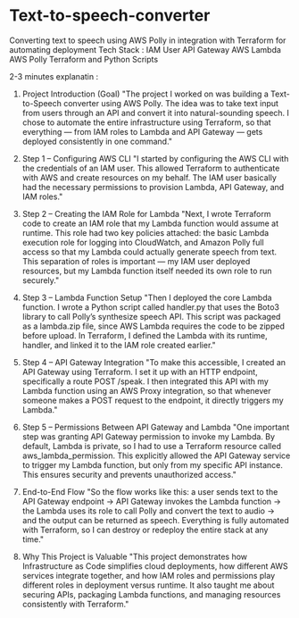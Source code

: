 # Text-to-speech-converter
Converting text to speech using AWS Polly in integration with Terraform for automating deployment 
Tech Stack :
IAM User
API Gateway
AWS Lambda
AWS Polly
Terraform and Python Scripts 

 2-3 minutes explanatin :
 1. Project Introduction (Goal)
"The project I worked on was building a Text-to-Speech converter using AWS Polly. The idea was to take text input from users through an API and convert it into natural-sounding speech. I chose to automate the entire infrastructure using Terraform, so that everything — from IAM roles to Lambda and API Gateway — gets deployed consistently in one command."

2. Step 1 – Configuring AWS CLI
"I started by configuring the AWS CLI with the credentials of an IAM user. This allowed Terraform to authenticate with AWS and create resources on my behalf. The IAM user basically had the necessary permissions to provision Lambda, API Gateway, and IAM roles."

3. Step 2 – Creating the IAM Role for Lambda
"Next, I wrote Terraform code to create an IAM role that my Lambda function would assume at runtime. This role had two key policies attached: the basic Lambda execution role for logging into CloudWatch, and Amazon Polly full access so that my Lambda could actually generate speech from text. This separation of roles is important — my IAM user deployed resources, but my Lambda function itself needed its own role to run securely."

4. Step 3 – Lambda Function Setup
"Then I deployed the core Lambda function. I wrote a Python script called handler.py that uses the Boto3 library to call Polly’s synthesize speech API. This script was packaged as a lambda.zip file, since AWS Lambda requires the code to be zipped before upload. In Terraform, I defined the Lambda with its runtime, handler, and linked it to the IAM role created earlier."

5. Step 4 – API Gateway Integration
"To make this accessible, I created an API Gateway using Terraform. I set it up with an HTTP endpoint, specifically a route POST /speak. I then integrated this API with my Lambda function using an AWS Proxy integration, so that whenever someone makes a POST request to the endpoint, it directly triggers my Lambda."

6. Step 5 – Permissions Between API Gateway and Lambda
"One important step was granting API Gateway permission to invoke my Lambda. By default, Lambda is private, so I had to use a Terraform resource called aws_lambda_permission. This explicitly allowed the API Gateway service to trigger my Lambda function, but only from my specific API instance. This ensures security and prevents unauthorized access."

7. End-to-End Flow
"So the flow works like this: a user sends text to the API Gateway endpoint → API Gateway invokes the Lambda function → the Lambda uses its role to call Polly and convert the text to audio → and the output can be returned as speech. Everything is fully automated with Terraform, so I can destroy or redeploy the entire stack at any time."

8. Why This Project is Valuable
"This project demonstrates how Infrastructure as Code simplifies cloud deployments, how different AWS services integrate together, and how IAM roles and permissions play different roles in deployment versus runtime. It also taught me about securing APIs, packaging Lambda functions, and managing resources consistently with Terraform."